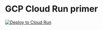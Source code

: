 # GCP Cloud Run primer

[![Deploy to Cloud Run](https://deploy.cloud.run/button.svg?git_repo=https://github.com/begoon/cloudrun-primer)](https://deploy.cloud.run/button.svg?git_repo=https://github.com/begoon/cloudrun-primer)